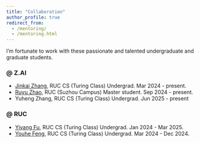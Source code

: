 ```yaml
---
title: "Collaboration"
author_profile: true
redirect_from: 
  - /mentoring/
  - /mentoring.html
---
```

I’m fortunate to work with these passionate and talented undergraduate and graduate students.  
### @ Z.AI
* [Jinkai Zhang](https://github.com/atomcatt), RUC CS (Turing Class) Undergrad. Mar 2024 - present.
* [Ruyu Zhao](https://github.com/fafahuahua), RUC (Suzhou Campus) Master student. Sep 2024 - present.
* Yuheng Zhang, RUC CS (Turing Class) Undergrad. Jun 2025 - present

### @ RUC
* [Yiyang Fu](https://github.com/baiyingzhuying), RUC CS (Turing Class) Undergrad. Jan 2024 - Mar 2025.
* [Youhe Feng](https://github.com/ce-amtic), RUC CS (Turing Class) Undergrad. Mar 2024 - Dec 2024.